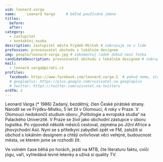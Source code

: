 ```yaml
---
uid: leonard.varga
name:     Leonard Varga 	# běžně používáné jméno
titles:
  before:
  after:
category:
  - zastupitel
  - kontaktni_osoba
description: zastupitel města Frýdek-Místek # zobrazuje se v lide
profession: provozovatel obchodu s lokálním designem
img: people/leonard-varga.jpg # zakomentuj radek dokud není fotka
candidateDescription: provozovatel obchodu s lokálním designem # zobrazuje se v komunalni-volby
mail:
  - leonard.varga@pirati.cz
profiles:
  facebook: https://www.facebook.com/leonard.varga.5  # pokud nema, staci smazat tuto radku
  # googleplus: https://plus.google.com/+uzivatel.na.googleplus
  # twitter: https://twitter.com/uzivatel.na.twitteru
ordfm: 2
---
```


Leonard Varga (* 1986)
Zadaný, bezdětný, člen České pirátské strany.
Narodil se ve Frýdku-Místku, 5 let žil v Olomouci, 4 roky v Praze.
V Olomouci nedokončil studium oboru „Politologie a evropská studia“ na Palackého Univerzitě.
V Praze se živil jako obchodní zástupce v oboru logistika. Po výpovědi několik měsíců cestoval, zejména po Jižní Africe a jihovýchodní Asii.
Nyní se s přítelkyní zabydleli zpět ve FM, založili si obchod s lokálním designem a chtějí ovlivňovat věci veřejné,
budoucnost města, ve kterém jsme se rozhodli žít.

Ve volném čase běhá po horách, jezdí na MTB, čte literaturu faktu, cvičí jógu, vaří, vyhledává levné letenky a užívá si quality TV.
